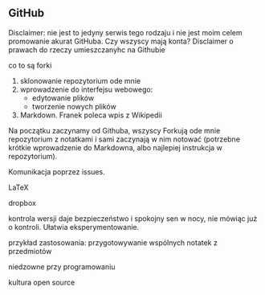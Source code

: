 
GitHub
------

Disclaimer: nie jest to jedyny serwis tego rodzaju i nie jest moim celem promowanie akurat GitHuba.
Czy wszyscy mają konta?
Disclaimer o prawach do rzeczy umieszczanyhc na Githubie

co to są forki

1) sklonowanie repozytorium ode mnie
2) wprowadzenie do interfejsu webowego:
    * edytowanie plików
    * tworzenie nowych plików
3) Markdown. Franek poleca wpis z Wikipedii

Na początku zaczynamy od Githuba, wszyscy Forkują ode mnie repozytorium z notatkami i sami zaczynają w nim notować (potrzebne krótkie wprowadzenie do Markdowna, albo najlepiej instrukcja w repozytorium). 

Komunikacja poprzez issues.

LaTeX

dropbox

kontrola wersji daje bezpieczeństwo i spokojny sen w nocy, nie mówiąc już o kontroli.  Ułatwia eksperymentowanie.

przykład zastosowania: przygotowywanie wspólnych notatek z przedmiotów

niedzowne przy programowaniu

kultura open source
